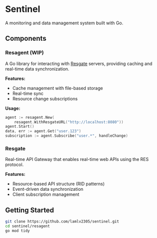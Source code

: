 # Sentinel

A monitoring and data management system built with Go.

## Components

### Resagent (WIP)

A Go library for interacting with [Resgate](./resgate) servers, providing caching and real-time data synchronization.

**Features:**
- Cache management with file-based storage
- Real-time sync
- Resource change subscriptions

**Usage:**
```go
agent := resagent.New(
    resagent.WithResgateURL("http://localhost:8080"))
agent.Start()
data, err := agent.Get("user.123")
subscription := agent.Subscribe("user.*", handleChange)
```

### Resgate

Real-time API Gateway that enables real-time web APIs using the RES protocol.

**Features:**
- Resource-based API structure (RID patterns)
- Event-driven data synchronization
- Client subscription management


## Getting Started

```bash
git clone https://github.com/lamlv2305/sentinel.git
cd sentinel/resagent
go mod tidy
```